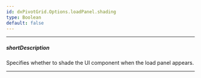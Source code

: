 ```yaml
---
id: dxPivotGrid.Options.loadPanel.shading
type: Boolean
default: false
---
```

---
##### shortDescription
Specifies whether to shade the UI component when the load panel appears.

---
<!-- Description goes here -->
